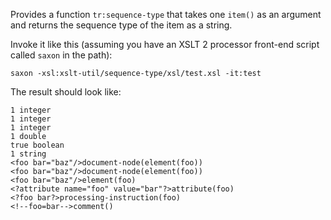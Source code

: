 Provides a function `tr:sequence-type` that takes one `item()` as an argument and returns the sequence type of the item as a string.

Invoke it like this (assuming you have an XSLT 2 processor front-end script called `saxon` in the path):
```
saxon -xsl:xslt-util/sequence-type/xsl/test.xsl -it:test
```

The result should look like:
```
1 integer
1 integer
1 integer
1 double
true boolean
1 string
<foo bar="baz"/>document-node(element(foo))
<foo bar="baz"/>document-node(element(foo))
<foo bar="baz"/>element(foo)
<?attribute name="foo" value="bar"?>attribute(foo)
<?foo bar?>processing-instruction(foo)
<!--foo=bar-->comment()
```
